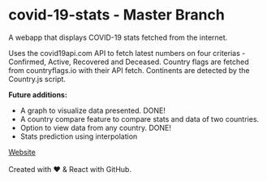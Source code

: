 # covid-19-stats - Master Branch
A webapp that displays COVID-19 stats fetched from the internet.

Uses the covid19api.com API to fetch latest numbers on four criterias - Confirmed, Active, Recovered and Deceased.
Country flags are fetched from countryflags.io with their API fetch.
Continents are detected by the Country.js script.

<b>Future additions:</b>
<ul>
  <li>A graph to visualize data presented. DONE!</li>
  <li>A country compare feature to compare stats and data of two countries.</li>
  <li>Option to view data from any country. DONE!</li>
  <li>Stats prediction using interpolation</li>
</ul>

<a href="suraj-gov.github.io/covid-19-stats">Website</a>
<br /> <br />
Created with ♥ & React with GitHub.

